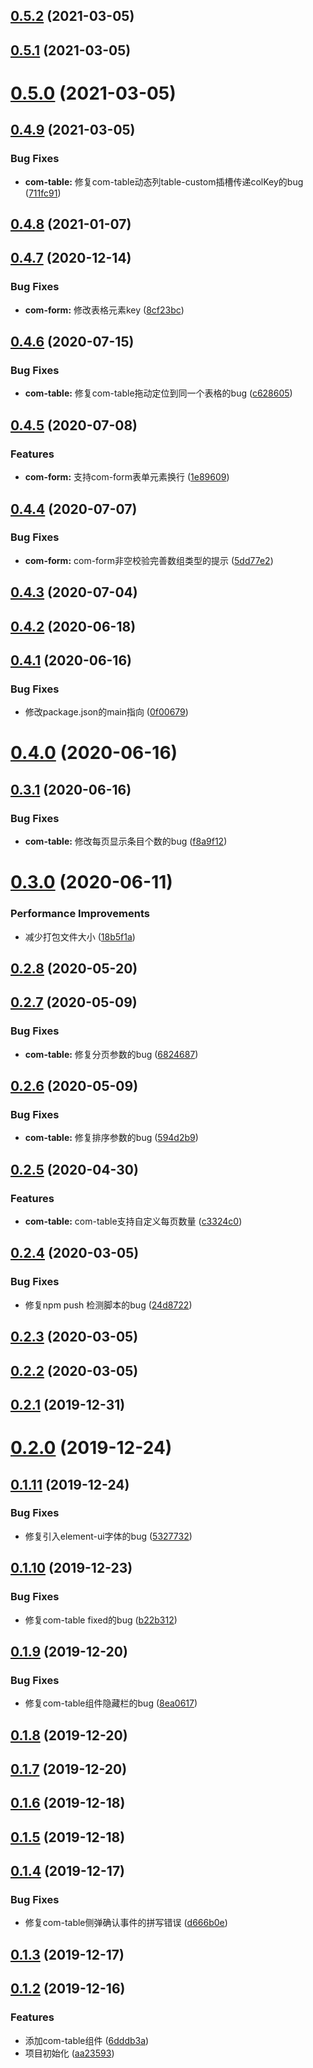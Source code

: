 ## [0.5.2](https://github.com/Nick742037091/simple-element/compare/v0.5.1...v0.5.2) (2021-03-05)



## [0.5.1](https://github.com/Nick742037091/simple-element/compare/v0.5.0...v0.5.1) (2021-03-05)



# [0.5.0](https://github.com/Nick742037091/simple-element/compare/v0.4.9...v0.5.0) (2021-03-05)



## [0.4.9](https://github.com/Nick742037091/simple-element/compare/v0.4.8...v0.4.9) (2021-03-05)


### Bug Fixes

* **com-table:** 修复com-table动态列table-custom插槽传递colKey的bug ([711fc91](https://github.com/Nick742037091/simple-element/commit/711fc91f4fa2b5f68643fdd149f083d12cdc9971))



## [0.4.8](https://github.com/Nick742037091/simple-element/compare/v0.4.7...v0.4.8) (2021-01-07)



## [0.4.7](https://github.com/Nick742037091/simple-element/compare/v0.4.6...v0.4.7) (2020-12-14)


### Bug Fixes

* **com-form:** 修改表格元素key ([8cf23bc](https://github.com/Nick742037091/simple-element/commit/8cf23bc653708b5cf128e5899ccd50be4e8b0519))



## [0.4.6](https://github.com/Nick742037091/simple-element/compare/v0.4.5...v0.4.6) (2020-07-15)


### Bug Fixes

* **com-table:** 修复com-table拖动定位到同一个表格的bug ([c628605](https://github.com/Nick742037091/simple-element/commit/c62860592bb96f0c36b9c4df8e0a02db9359da59))



## [0.4.5](https://github.com/Nick742037091/simple-element/compare/v0.4.4...v0.4.5) (2020-07-08)


### Features

* **com-form:** 支持com-form表单元素换行 ([1e89609](https://github.com/Nick742037091/simple-element/commit/1e89609ce006b05cd6787364594e0052bb9032e5))



## [0.4.4](https://github.com/Nick742037091/simple-element/compare/v0.4.3...v0.4.4) (2020-07-07)


### Bug Fixes

* **com-form:** com-form非空校验完善数组类型的提示 ([5dd77e2](https://github.com/Nick742037091/simple-element/commit/5dd77e2eef4a1faddf0b6442ba8774ad1b582dbf))



## [0.4.3](https://github.com/Nick742037091/simple-element/compare/v0.4.2...v0.4.3) (2020-07-04)



## [0.4.2](https://github.com/Nick742037091/simple-element/compare/v0.4.1...v0.4.2) (2020-06-18)



## [0.4.1](https://github.com/Nick742037091/simple-element/compare/v0.4.0...v0.4.1) (2020-06-16)


### Bug Fixes

* 修改package.json的main指向 ([0f00679](https://github.com/Nick742037091/simple-element/commit/0f00679add0209bd58a6cc485f9e692595ffbbb5))



# [0.4.0](https://github.com/Nick742037091/simple-element/compare/v0.3.1...v0.4.0) (2020-06-16)



## [0.3.1](https://github.com/Nick742037091/simple-element/compare/v0.3.0...v0.3.1) (2020-06-16)


### Bug Fixes

* **com-table:** 修改每页显示条目个数的bug ([f8a9f12](https://github.com/Nick742037091/simple-element/commit/f8a9f12a88e3c063dfebb9baf4a66953eb26bcd0))



# [0.3.0](https://github.com/Nick742037091/simple-element/compare/v0.2.8...v0.3.0) (2020-06-11)


### Performance Improvements

* 减少打包文件大小 ([18b5f1a](https://github.com/Nick742037091/simple-element/commit/18b5f1ae82b3e6964f5db60c919c346cf95b88de))



## [0.2.8](https://github.com/Nick742037091/simple-element/compare/v0.2.7...v0.2.8) (2020-05-20)



## [0.2.7](https://github.com/Nick742037091/simple-element/compare/v0.2.6...v0.2.7) (2020-05-09)


### Bug Fixes

* **com-table:** 修复分页参数的bug ([6824687](https://github.com/Nick742037091/simple-element/commit/68246876f9af90baa7984fb1e41cd48bee7edb21))



## [0.2.6](https://github.com/Nick742037091/simple-element/compare/v0.2.5...v0.2.6) (2020-05-09)


### Bug Fixes

* **com-table:** 修复排序参数的bug ([594d2b9](https://github.com/Nick742037091/simple-element/commit/594d2b9c8ccff2f274f76b4b9462b15b773df416))



## [0.2.5](https://github.com/Nick742037091/simple-element/compare/v0.2.4...v0.2.5) (2020-04-30)


### Features

* **com-table:** com-table支持自定义每页数量 ([c3324c0](https://github.com/Nick742037091/simple-element/commit/c3324c0b5962ba53854ef24f26123854b3723a96))



## [0.2.4](https://github.com/Nick742037091/simple-element/compare/v0.2.3...v0.2.4) (2020-03-05)


### Bug Fixes

* 修复npm push 检测脚本的bug ([24d8722](https://github.com/Nick742037091/simple-element/commit/24d87222ec7c89c64f96252180c496cfe31efc73))



## [0.2.3](https://github.com/Nick742037091/simple-element/compare/v0.2.2...v0.2.3) (2020-03-05)



## [0.2.2](https://github.com/Nick742037091/simple-element/compare/v0.2.1...v0.2.2) (2020-03-05)



## [0.2.1](https://github.com/Nick742037091/simple-element/compare/v0.2.0...v0.2.1) (2019-12-31)



# [0.2.0](https://github.com/Nick742037091/simple-element/compare/v0.1.11...v0.2.0) (2019-12-24)



## [0.1.11](https://github.com/Nick742037091/simple-element/compare/v0.1.10...v0.1.11) (2019-12-24)


### Bug Fixes

* 修复引入element-ui字体的bug ([5327732](https://github.com/Nick742037091/simple-element/commit/53277326d45aa5c070b5c61105a6b680a74e66ef))



## [0.1.10](https://github.com/Nick742037091/simple-element/compare/v0.1.9...v0.1.10) (2019-12-23)


### Bug Fixes

* 修复com-table fixed的bug ([b22b312](https://github.com/Nick742037091/simple-element/commit/b22b3129044bbca14d4089c5141048dd20b665be))



## [0.1.9](https://github.com/Nick742037091/simple-element/compare/v0.1.8...v0.1.9) (2019-12-20)


### Bug Fixes

* 修复com-table组件隐藏栏的bug ([8ea0617](https://github.com/Nick742037091/simple-element/commit/8ea0617468e1066e485993587b101ac9bff7b76c))



## [0.1.8](https://github.com/Nick742037091/simple-element/compare/v0.1.7...v0.1.8) (2019-12-20)



## [0.1.7](https://github.com/Nick742037091/simple-element/compare/v0.1.6...v0.1.7) (2019-12-20)



## [0.1.6](https://github.com/Nick742037091/simple-element/compare/v0.1.5...v0.1.6) (2019-12-18)



## [0.1.5](https://github.com/Nick742037091/simple-element/compare/v0.1.4...v0.1.5) (2019-12-18)



## [0.1.4](https://github.com/Nick742037091/simple-element/compare/v0.1.3...v0.1.4) (2019-12-17)


### Bug Fixes

* 修复com-table侧弹确认事件的拼写错误 ([d666b0e](https://github.com/Nick742037091/simple-element/commit/d666b0e20acee330ee6120949dcca371e990afb2))



## [0.1.3](https://github.com/Nick742037091/simple-element/compare/v0.1.2...v0.1.3) (2019-12-17)



## [0.1.2](https://github.com/Nick742037091/simple-element/compare/aa23593780fb75ac2788ccdc856f869078bce3b4...v0.1.2) (2019-12-16)


### Features

* 添加com-table组件 ([6dddb3a](https://github.com/Nick742037091/simple-element/commit/6dddb3a6e463d1dd4cef440d19b1b36eb4b252d7))
* 项目初始化 ([aa23593](https://github.com/Nick742037091/simple-element/commit/aa23593780fb75ac2788ccdc856f869078bce3b4))



